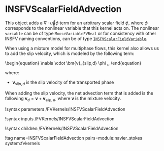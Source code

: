 # INSFVScalarFieldAdvection

This object adds a $\nabla \cdot \vec u \phi$ term for an arbitrary scalar field
$\phi$, where $\phi$ corresponds to the nonlinear variable that this kernel acts
on. The nonlinear `variable` can be of type `MooseVariableFVReal` or for
consistency with other INSFV naming conventions, can be of type
[`INSFVScalarFieldVariable`](INSFVScalarFieldVariable.md).

When using a mixture model for multiphase flows, this kernel also allows us
to add the slip velocity, which is modeled by the following term:

\begin{equation}
  \nabla \cdot \bm{v}_{slip,d} \phi \,,
\end{equation}

where:

- $\bm{v}_{slip,d}$ is the slip velocity of the transported phase

When adding the slip velocity, the net advection term that is added is the following
$\bm{v}_{d} = \bm{v} + \bm{v}_{slip,d}$, where $\bm{v}$ is the mixture velocity.

!syntax parameters /FVKernels/INSFVScalarFieldAdvection

!syntax inputs /FVKernels/INSFVScalarFieldAdvection

!syntax children /FVKernels/INSFVScalarFieldAdvection

!tag name=INSFVScalarFieldAdvection pairs=module:navier_stokes system:fvkernels
